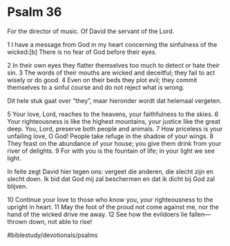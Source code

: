 # Psalm 36
For the director of music. Of David the servant of the Lord.

1 I have a message from God in my heart
concerning the sinfulness of the wicked:[b]
There is no fear of God
before their eyes.

2 In their own eyes they flatter themselves
too much to detect or hate their sin.
3 The words of their mouths are wicked and deceitful;
they fail to act wisely or do good.
4 Even on their beds they plot evil;
they commit themselves to a sinful course
and do not reject what is wrong.

Dit hele stuk gaat over “they”, maar hieronder wordt dat helemaal vergeten.

5 Your love, Lord, reaches to the heavens,
your faithfulness to the skies.
6 Your righteousness is like the highest mountains,
your justice like the great deep.
You, Lord, preserve both people and animals.
7 How priceless is your unfailing love, O God!
People take refuge in the shadow of your wings.
8 They feast on the abundance of your house;
you give them drink from your river of delights.
9 For with you is the fountain of life;
in your light we see light.

In feite zegt David hier tegen ons: vergeet die anderen, die slecht zijn en slecht doen. Ik bid dat God mij zal beschermen en dat ik dicht bij God zal blijven.

10 Continue your love to those who know you,
your righteousness to the upright in heart.
11 May the foot of the proud not come against me,
nor the hand of the wicked drive me away.
12 See how the evildoers lie fallen—
thrown down, not able to rise!

#biblestudy/devotionals/psalms